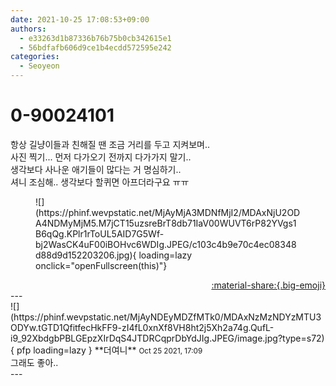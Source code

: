 ```yaml
---
date: 2021-10-25 17:08:53+09:00
authors:
  - e33263d1b87336b76b75b0cb342615e1
  - 56bdfafb606d9ce1b4ecdd572595e242
categories:
  - Seoyeon
---
```


# 0-90024101

<div class="post-container" markdown="1">
<div class="content-container md-sidebar__scrollwrap" markdown="1">

항상 길냥이들과 친해질 땐 조금 거리를 두고 지켜보며..<br>사진 찍기... 먼저 다가오기 전까지 다가가지 말기..<br>생각보다 사나운 애기들이 많다는 거 명심하기..<br>셔니 조심해.. 생각보다 할퀴면 아프더라구요 ㅠㅠ<br>
<figure markdown="1">
![](https://phinf.wevpstatic.net/MjAyMjA3MDNfMjI2/MDAxNjU2ODA4NDMyMjM5.M7jCT15uzsreBrT8db71IaV00WUVT6rP82YVgs1B6qQg.KPlr1rToUL5AID7G5Wf-bj2WasCK4uF00iBOHvc6WDIg.JPEG/c103c4b9e70c4ec08348d88d9d152203206.jpg){ loading=lazy onclick="openFullscreen(this)"}
</figure>


</div>
</div>

<div style="text-align: right;" markdown="1">
<a href="https://weverse.io/fromis9/fanpost/0-90024101" style="text-align: right;">:material-share:{.big-emoji}</a>
</div>
---

<div class="comments-container md-sidebar__scrollwrap" markdown="1">
<div class="comment" markdown="1">
<div class='id-container' markdown="1">
![](https://phinf.wevpstatic.net/MjAyNDEyMDZfMTk0/MDAxNzMzNDYzMTU3ODYw.tGTD1QfitfecHkFF9-zI4fL0xnXf8VH8ht2j5Xh2a74g.QufL-i9_92XbdgbPBLGEpzXIrDqS4JTDRCqprDbYdJIg.JPEG/image.jpg?type=s72){ pfp loading=lazy }
**<span class="artist">더여니</span>** <small>Oct 25 2021, 17:09</small><br>
</div>
<div class='comment-body' markdown="1">
그래도 좋아..
</div>
</div>
</div>
---
